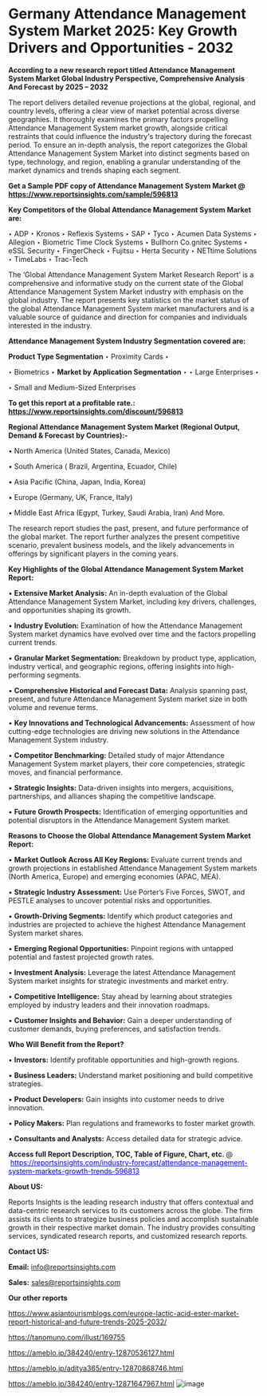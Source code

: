 # Germany Attendance Management System Market 2025: Key Growth Drivers and Opportunities - 2032

<strong>According to a new research report titled Attendance Management System Market Global Industry Perspective, Comprehensive Analysis And Forecast by 2025 – 2032</strong>

The report delivers detailed revenue projections at the global, regional, and country levels, offering a clear view of market potential across diverse geographies. It thoroughly examines the primary factors propelling Attendance Management System market growth, alongside critical restraints that could influence the industry's trajectory during the forecast period. To ensure an in-depth analysis, the report categorizes the Global Attendance Management System Market into distinct segments based on type, technology, and region, enabling a granular understanding of the market dynamics and trends shaping each segment.

<strong>Get a Sample PDF copy of Attendance Management System Market </strong><strong>@<a href=https://www.reportsinsights.com/sample/596813 style=color:#0000ff;> https://www.reportsinsights.com/sample/596813</a></strong></font>

<strong>Key Competitors of the Global Attendance Management System Market are:</strong>

‣ ADP
‣ Kronos
‣ Reflexis Systems
‣ SAP
‣ Tyco
‣ Acumen Data Systems
‣ Allegion
‣ Biometric Time Clock Systems
‣ Bullhorn Co.gnitec Systems
‣ eSSL Security
‣ FingerCheck
‣ Fujitsu
‣ Herta Security
‣ NETtime Solutions
‣ TimeLabs
‣ Trac-Tech

The ‘Global Attendance Management System Market Research Report’ is a comprehensive and informative study on the current state of the Global Attendance Management System Market industry with emphasis on the global industry. The report presents key statistics on the market status of the global Attendance Management System market manufacturers and is a valuable source of guidance and direction for companies and individuals interested in the industry.

<strong>Attendance Management System Industry Segmentation covered are:</strong>

<strong>Product Type Segmentation</strong>
‣
Proximity Cards
‣ 

‣ Biometrics
‣ 
<strong>Market by Application Segmentation</strong>
‣
‣  Large Enterprises
‣ 

‣ Small and Medium-Sized Enterprises

<strong>To get this report at a profitable rate.: <a href=https://www.reportsinsights.com/discount/596813 style=color:#0000ff;>https://www.reportsinsights.com/discount/596813</a></strong></font>

<strong>Regional Attendance Management System Market (Regional Output, Demand &amp; Forecast by Countries):-</strong>

• North America (United States, Canada, Mexico)

• South America ( Brazil, Argentina, Ecuador, Chile)

• Asia Pacific (China, Japan, India, Korea)

• Europe (Germany, UK, France, Italy)

• Middle East Africa (Egypt, Turkey, Saudi Arabia, Iran) And More.

The research report studies the past, present, and future performance of the global market. The report further analyzes the present competitive scenario, prevalent business models, and the likely advancements in offerings by significant players in the coming years.

<strong>Key Highlights of the Global Attendance Management System Market Report:</strong>

• <strong>Extensive Market Analysis:</strong> An in-depth evaluation of the Global Attendance Management System Market, including key drivers, challenges, and opportunities shaping its growth.

• <strong>Industry Evolution:</strong> Examination of how the Attendance Management System market dynamics have evolved over time and the factors propelling current trends.

• <strong>Granular Market Segmentation:</strong> Breakdown by product type, application, industry vertical, and geographic regions, offering insights into high-performing segments.

• <strong>Comprehensive Historical and Forecast Data:</strong> Analysis spanning past, present, and future Attendance Management System market size in both volume and revenue terms.

• <strong>Key Innovations and Technological Advancements:</strong> Assessment of how cutting-edge technologies are driving new solutions in the Attendance Management System industry.

• <strong>Competitor Benchmarking:</strong> Detailed study of major Attendance Management System market players, their core competencies, strategic moves, and financial performance.

• <strong>Strategic Insights:</strong> Data-driven insights into mergers, acquisitions, partnerships, and alliances shaping the competitive landscape.

• <strong>Future Growth Prospects:</strong> Identification of emerging opportunities and potential disruptors in the Attendance Management System market.

<strong>Reasons to Choose the Global Attendance Management System Market Report:</strong>

• <strong>Market Outlook Across All Key Regions:</strong> Evaluate current trends and growth projections in established Attendance Management System markets (North America, Europe) and emerging economies (APAC, MEA).

• <strong>Strategic Industry Assessment:</strong> Use Porter’s Five Forces, SWOT, and PESTLE analyses to uncover potential risks and opportunities.

• <strong>Growth-Driving Segments:</strong> Identify which product categories and industries are projected to achieve the highest Attendance Management System market shares.

• <strong>Emerging Regional Opportunities:</strong> Pinpoint regions with untapped potential and fastest projected growth rates.

• <strong>Investment Analysis:</strong> Leverage the latest Attendance Management System market insights for strategic investments and market entry.

• <strong>Competitive Intelligence:</strong> Stay ahead by learning about strategies employed by industry leaders and their innovation roadmaps.

• <strong>Customer Insights and Behavior:</strong> Gain a deeper understanding of customer demands, buying preferences, and satisfaction trends.

<strong>Who Will Benefit from the Report?</strong>

• <strong>Investors:</strong> Identify profitable opportunities and high-growth regions.

• <strong>Business Leaders:</strong> Understand market positioning and build competitive strategies.

• <strong>Product Developers:</strong> Gain insights into customer needs to drive innovation.

• <strong>Policy Makers:</strong> Plan regulations and frameworks to foster market growth.

• <strong>Consultants and Analysts:</strong> Access detailed data for strategic advice.
</ul>
<strong>Access full Report Description, TOC, Table of Figure, Chart, etc. </strong>@  <a href=https://reportsinsights.com/industry-forecast/attendance-management-system-markets-growth-trends-596813 style=color:#0000ff;>https://reportsinsights.com/industry-forecast/attendance-management-system-markets-growth-trends-596813</a></font>

<strong><strong>About US</strong>:</strong>

Reports Insights is the leading research industry that offers contextual and data-centric research services to its customers across the globe. The firm assists its clients to strategize business policies and accomplish sustainable growth in their respective market domain. The industry provides consulting services, syndicated research reports, and customized research reports.

<strong>Contact US:</strong>

<p class=""""><b>Email:</b> <a href=mailto:info@reportsinsights.com>info@reportsinsights.com</a></p>
<p class=""""><b>Sales:</b> <a href=mailto:sales@reportsinsights.com>sales@reportsinsights.com</a></p>

<strong>Our other reports</strong>

<a href=https://www.asiantourismblogs.com/europe-lactic-acid-ester-market-report-historical-and-future-trends-2025-2032/>https://www.asiantourismblogs.com/europe-lactic-acid-ester-market-report-historical-and-future-trends-2025-2032/</a>

<a href=https://tanomuno.com/illust/169755>https://tanomuno.com/illust/169755</a>

<a href=https://ameblo.jp/384240/entry-12870536127.html>https://ameblo.jp/384240/entry-12870536127.html</a>

<a href=https://ameblo.jp/aditya365/entry-12870868746.html>https://ameblo.jp/aditya365/entry-12870868746.html</a>

<a href=https://ameblo.jp/384240/entry-12871647967.html>https://ameblo.jp/384240/entry-12871647967.html</a>
![image](https://github.com/user-attachments/assets/d91af98c-ee7a-499a-9dc6-f80fdf2fea0c)
